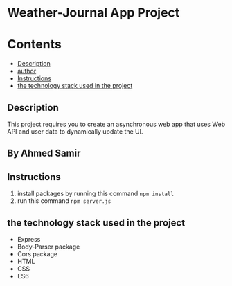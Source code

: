 # Weather-Journal App Project

# Contents

* [Description](#description)
* [author](#by-ahmed-samir)
* [Instructions](#instructions)
* [the technology stack used in the project](#the-technology-stack-used-in-the-project)

## Description

This project requires you to create an asynchronous web app that uses Web API and user data to dynamically update the UI. 

## By Ahmed Samir

## Instructions

1. install packages by running this command `npm install`
2. run this command `npm server.js`

## the technology stack used in the project

- Express
- Body-Parser package
- Cors package
- HTML
- CSS
- ES6